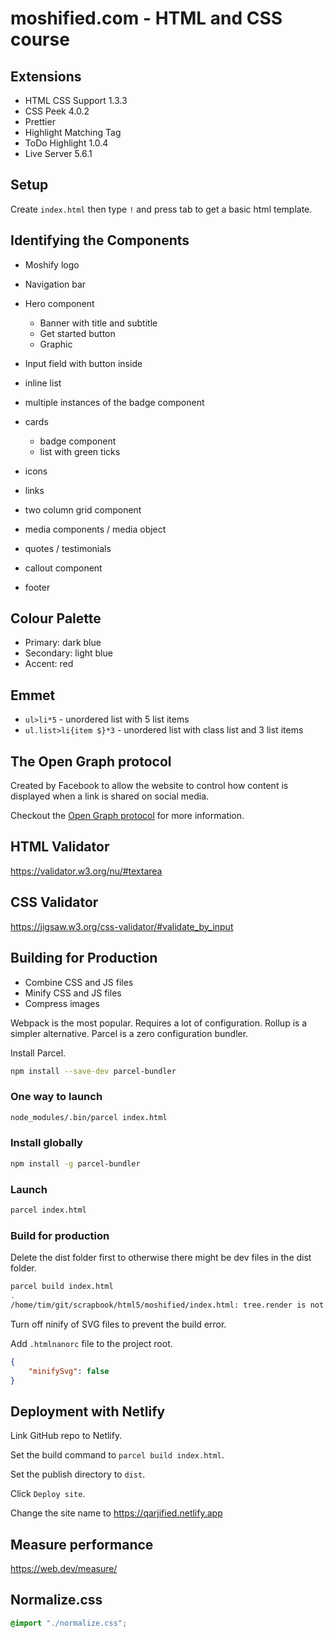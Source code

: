 # moshified.com - HTML and CSS course

## Extensions

-   HTML CSS Support 1.3.3
-   CSS Peek 4.0.2
-   Prettier
-   Highlight Matching Tag
-   ToDo Highlight 1.0.4
-   Live Server 5.6.1

## Setup

Create `index.html` then type `!` and press tab to get a basic html template.

## Identifying the Components

-   Moshify logo
-   Navigation bar
-   Hero component

    -   Banner with title and subtitle
    -   Get started button
    -   Graphic

-   Input field with button inside
-   inline list
-   multiple instances of the badge component
-   cards
    -   badge component
    -   list with green ticks
-   icons
-   links
-   two column grid component
-   media components / media object
-   quotes / testimonials
-   callout component
-   footer

## Colour Palette

-   Primary: dark blue
-   Secondary: light blue
-   Accent: red

## Emmet

-   `ul>li*5` - unordered list with 5 list items
-   `ul.list>li{item $}*3` - unordered list with class list and 3 list items

## The Open Graph protocol

Created by Facebook to allow the website to control how content is displayed when a link is shared on social media.

Checkout the [Open Graph protocol](https://ogp.me/) for more information.

## HTML Validator

https://validator.w3.org/nu/#textarea

## CSS Validator

https://jigsaw.w3.org/css-validator/#validate_by_input

## Building for Production

-   Combine CSS and JS files
-   Minify CSS and JS files
-   Compress images

Webpack is the most popular. Requires a lot of configuration.
Rollup is a simpler alternative.
Parcel is a zero configuration bundler.

Install Parcel.

```sh
npm install --save-dev parcel-bundler
```

### One way to launch

```sh
node_modules/.bin/parcel index.html
```

### Install globally

```sh
npm install -g parcel-bundler
```

### Launch

```sh
parcel index.html
```

### Build for production

Delete the dist folder first to otherwise there might be dev files in the dist folder.

```sh
parcel build index.html
.
/home/tim/git/scrapbook/html5/moshified/index.html: tree.render is not a function
```

Turn off ninify of SVG files to prevent the build error.

Add `.htmlnanorc` file to the project root.

```json
{
    "minifySvg": false
}
```

## Deployment with Netlify

Link GitHub repo to Netlify.

Set the build command to `parcel build index.html`.

Set the publish directory to `dist`.

Click `Deploy site`.

Change the site name to https://qarjified.netlify.app

## Measure performance

https://web.dev/measure/

## Normalize.css

```css
@import "./normalize.css";
```

